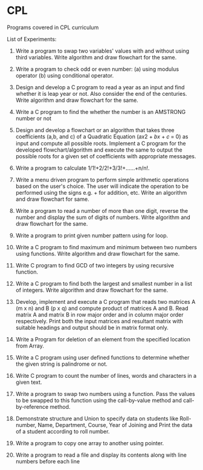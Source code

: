 # CPL
Programs covered in CPL curriculum


List of Experiments:
1. Write a program to swap two variables' values with and without using third variables. Write algorithm and draw flowchart for the same.

2. Write a program to check odd or even number: (a) using modulus operator (b) using conditional operator.

3. Design and develop a C program to read a year as an input and find whether it is leap year or not. Also consider the end of the centuries. Write algorithm and draw flowchart for the same.

4. Write a C program to find the whether the number is an AMSTRONG number or not

5. Design and develop a flowchart or an algorithm that takes three coefficients (a,b, and c) of a Quadratic Equation (𝑎𝑥2 + 𝑏𝑥 + 𝑐 = 0) as input and compute all possible roots. Implement a C program for the developed flowchart/algorithm and execute the same to output the possible roots for a given set of coefficients with appropriate messages.

6. Write a program to calculate 1/1!+2/2!+3/3!+……+n/n!.

7. Write a menu driven program to perform simple arithmetic operations based on the user's choice. The user will indicate the operation to be performed using the signs e.g. + for addition, etc. Write an algorithm and draw flowchart for same.

8. Write a program to read a number of more than one digit, reverse the number and display the sum of digits of numbers. Write algorithm and draw flowchart for the same.

9. Write a program to print given number pattern using for loop.

10. Write a C program to find maximum and minimum between two numbers using functions. Write algorithm and draw flowchart for the same.

11. Write C program to find GCD of two integers by using recursive function.

12. Write a C program to find both the largest and smallest number in a list of integers. Write algorithm and draw flowchart for the same.

13. Develop, implement and execute a C program that reads two matrices A (m x n) and B (p x q) and compute product of matrices A and B. Read matrix A and matrix B in row major order and in column major order respectively. Print both the input matrices and resultant matrix with suitable headings and output should be in matrix format only.

14. Write a Program for deletion of an element from the specified location from Array.

15. Write a C program using user defined functions to determine whether the given string is palindrome or not.

16. Write C program to count the number of lines, words and characters in a given text.

17. Write a program to swap two numbers using a function. Pass the values to be swapped to this function using the call-by-value method and call-by-reference method.

18. Demonstrate structure and Union to specify data on students like Roll-number, Name, Department, Course, Year of Joining and Print the data of a student according to roll number.

19. Write a program to copy one array to another using pointer.

20. Write a program to read a file and display its contents along with line numbers before each line

